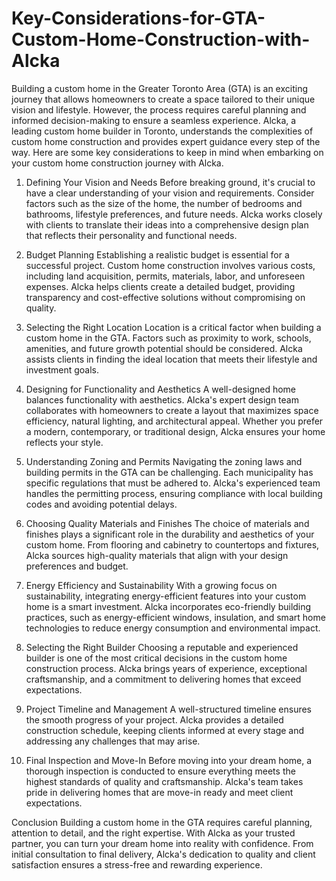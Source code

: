 # Key-Considerations-for-GTA-Custom-Home-Construction-with-Alcka

Building a custom home in the Greater Toronto Area (GTA) is an exciting journey that allows homeowners to create a space tailored to their unique vision and lifestyle. However, the process requires careful planning and informed decision-making to ensure a seamless experience. Alcka, a leading custom home builder in Toronto, understands the complexities of custom home construction and provides expert guidance every step of the way. Here are some key considerations to keep in mind when embarking on your custom home construction journey with Alcka.

1. Defining Your Vision and Needs
Before breaking ground, it's crucial to have a clear understanding of your vision and requirements. Consider factors such as the size of the home, the number of bedrooms and bathrooms, lifestyle preferences, and future needs. Alcka works closely with clients to translate their ideas into a comprehensive design plan that reflects their personality and functional needs.

2. Budget Planning
Establishing a realistic budget is essential for a successful project. Custom home construction involves various costs, including land acquisition, permits, materials, labor, and unforeseen expenses. Alcka helps clients create a detailed budget, providing transparency and cost-effective solutions without compromising on quality.

3. Selecting the Right Location
Location is a critical factor when building a custom home in the GTA. Factors such as proximity to work, schools, amenities, and future growth potential should be considered. Alcka assists clients in finding the ideal location that meets their lifestyle and investment goals.

4. Designing for Functionality and Aesthetics
A well-designed home balances functionality with aesthetics. Alcka's expert design team collaborates with homeowners to create a layout that maximizes space efficiency, natural lighting, and architectural appeal. Whether you prefer a modern, contemporary, or traditional design, Alcka ensures your home reflects your style.

5. Understanding Zoning and Permits
Navigating the zoning laws and building permits in the GTA can be challenging. Each municipality has specific regulations that must be adhered to. Alcka's experienced team handles the permitting process, ensuring compliance with local building codes and avoiding potential delays.

6. Choosing Quality Materials and Finishes
The choice of materials and finishes plays a significant role in the durability and aesthetics of your custom home. From flooring and cabinetry to countertops and fixtures, Alcka sources high-quality materials that align with your design preferences and budget.

7. Energy Efficiency and Sustainability
With a growing focus on sustainability, integrating energy-efficient features into your custom home is a smart investment. Alcka incorporates eco-friendly building practices, such as energy-efficient windows, insulation, and smart home technologies to reduce energy consumption and environmental impact.

8. Selecting the Right Builder
Choosing a reputable and experienced builder is one of the most critical decisions in the custom home construction process. Alcka brings years of experience, exceptional craftsmanship, and a commitment to delivering homes that exceed expectations.

9. Project Timeline and Management
A well-structured timeline ensures the smooth progress of your project. Alcka provides a detailed construction schedule, keeping clients informed at every stage and addressing any challenges that may arise.

10. Final Inspection and Move-In
Before moving into your dream home, a thorough inspection is conducted to ensure everything meets the highest standards of quality and craftsmanship. Alcka's team takes pride in delivering homes that are move-in ready and meet client expectations.

Conclusion
Building a custom home in the GTA requires careful planning, attention to detail, and the right expertise. With Alcka as your trusted partner, you can turn your dream home into reality with confidence. From initial consultation to final delivery, Alcka's dedication to quality and client satisfaction ensures a stress-free and rewarding experience.
